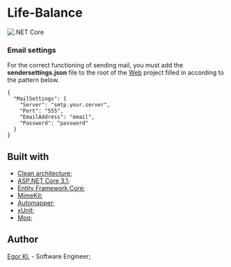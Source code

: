 # Life-Balance

![.NET Core](https://github.com/egor-kl/life-balance/workflows/.NET/badge.svg)

### Email settings

For the correct functioning of sending mail, you must add the **sendersettings.json** file to the root of the [Web](https://github.com/Egor-kl/Life-Balance/tree/master/src/Life-Balance.WebApp) project filled in according to the pattern below.

```
{
  "MailSettings": {
    "Server": "smtp.your.server",
    "Port": "555",
    "EmailAddress": "email",
    "Password": "password"
  }
}
```

## Built with
- [Clean architecture](https://docs.microsoft.com/en-us/dotnet/architecture/modern-web-apps-azure/common-web-application-architectures);
- [ASP.NET Core 3.1](https://docs.microsoft.com/en-us/aspnet/core/);
- [Entity Framework Core](https://docs.microsoft.com/en-us/ef/core/);
- [MimeKit](http://www.mimekit.net/);
- [Automapper](https://automapper.org/);
- [xUnit](https://xunit.net/);
- [Moq](https://github.com/Moq/moq4/wiki/Quickstart);

## Author
[Egor Kl.](https://www.linkedin.com/in/egor-kliutsuk/) - Software Engineer;
